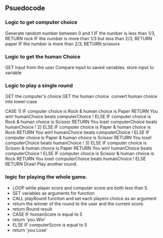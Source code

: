 ## Psuedocode 

### Logic to get computer choice 

Generate random number between 0 and 1 
IF the number is less than 1/3, 
    RETURN rock 
IF the number is more than 1/3 but less than 2/3, 
    RETURN paper
IF the number is more than 2/3, 
    RETURN scissors

### Logic to get the human Choice 

GET input from the user 
Compare input to saved variables. 
store input to variable 

### Logic to play a single round 

GET the computer's choice 
GET the human choice.
convert human choice into lower-case

CASE
1)
IF computer choice is Rock & human choice is Paper
	RETURN You win! humanChoice beats computerChoice ! 
ELSE IF computer choice is Rock & human choice is Scissor
	RETURN You lose! computerChoice beats humanChoice !
2)
ELSE IF computer choice is Paper & human choice is Rock 
	RETURN You win! humanChoice beats computerChoice ! 
ELSE IF computer choice is Paper & human choice is Scissor
	RETURN You lose! computerChoice beats humanChoice !
3)
ELSE IF computer choice is Scissor & human choice is Paper 
	RETURN You win! humanChoice beats computerChoice ! 
ELSE IF computer choice is Scissor & human choice is Rock
	RETURN You lose! computerChoice beats humanChoice !
ELSE 
	RETURN Draw! Play another round. 


### logic for playing the whole game.

 * LOOP while player score and computer score are both less than 5.
 * SET variables as arguments for function
 * CALL playRound function and set each players choice as an argument
 * return the winner of the round to the user and the current score. 
 * return Round result
 * CASE IF humanScore is equal to 5
 * return 'you Win'
 * ELSE IF computerScore is equal to 5
 * return 'you Lose'
